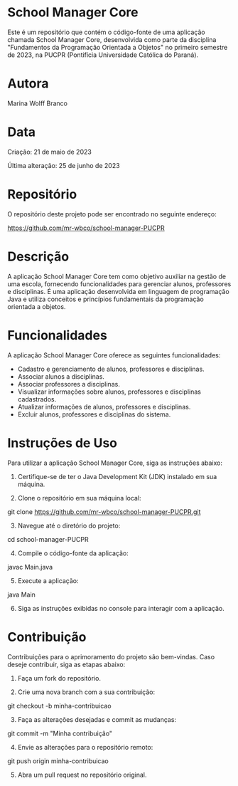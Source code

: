 # School Manager Core
Este é um repositório que contém o código-fonte de uma aplicação chamada School Manager Core, desenvolvida como parte da disciplina "Fundamentos da Programação Orientada a Objetos" no primeiro semestre de 2023, na PUCPR (Pontifícia Universidade Católica do Paraná).

# Autora
Marina Wolff Branco

# Data
Criação: 21 de maio de 2023

Última alteração: 25 de junho de 2023

# Repositório
O repositório deste projeto pode ser encontrado no seguinte endereço:

https://github.com/mr-wbco/school-manager-PUCPR

# Descrição
A aplicação School Manager Core tem como objetivo auxiliar na gestão de uma escola, fornecendo funcionalidades para gerenciar alunos, professores e disciplinas. É uma aplicação desenvolvida em linguagem de programação Java e utiliza conceitos e princípios fundamentais da programação orientada a objetos.

# Funcionalidades
A aplicação School Manager Core oferece as seguintes funcionalidades:

* Cadastro e gerenciamento de alunos, professores e disciplinas.
* Associar alunos a disciplinas.
* Associar professores a disciplinas.
* Visualizar informações sobre alunos, professores e disciplinas cadastrados.
* Atualizar informações de alunos, professores e disciplinas.
* Excluir alunos, professores e disciplinas do sistema.

# Instruções de Uso
Para utilizar a aplicação School Manager Core, siga as instruções abaixo:

1. Certifique-se de ter o Java Development Kit (JDK) instalado em sua máquina.

2. Clone o repositório em sua máquina local:

git clone https://github.com/mr-wbco/school-manager-PUCPR.git

3. Navegue até o diretório do projeto:

cd school-manager-PUCPR

4. Compile o código-fonte da aplicação:

javac Main.java

5. Execute a aplicação:

java Main

6. Siga as instruções exibidas no console para interagir com a aplicação.

# Contribuição
Contribuições para o aprimoramento do projeto são bem-vindas. Caso deseje contribuir, siga as etapas abaixo:

1. Faça um fork do repositório.

2. Crie uma nova branch com a sua contribuição:

git checkout -b minha-contribuicao

3. Faça as alterações desejadas e commit as mudanças:

git commit -m "Minha contribuição"

4. Envie as alterações para o repositório remoto:

git push origin minha-contribuicao

5. Abra um pull request no repositório original.